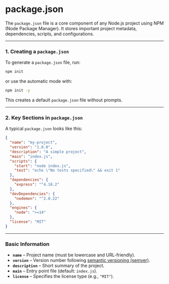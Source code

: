 # package.json

The `package.json` file is a core component of any Node.js project using NPM (Node Package Manager). It stores important project metadata, dependencies, scripts, and configurations.

---

### **1. Creating a `package.json`**

To generate a `package.json` file, run:

```sh
npm init
```

or use the automatic mode with:

```sh
npm init -y
```

This creates a default `package.json` file without prompts.

---

### **2. Key Sections in `package.json`**

A typical `package.json` looks like this:

```json
{
  "name": "my-project",
  "version": "1.0.0",
  "description": "A simple project",
  "main": "index.js",
  "scripts": {
    "start": "node index.js",
    "test": "echo \"No tests specified\" && exit 1"
  },
  "dependencies": {
    "express": "^4.18.2"
  },
  "devDependencies": {
    "nodemon": "^2.0.22"
  },
  "engines": {
    "node": ">=14"
  },
  "license": "MIT"
}
```

---

### **Basic Information**

- **`name`** – Project name (must be lowercase and URL-friendly).
- **`version`** – Version number following [semantic versioning (semver)](https://semver.org/).
- **`description`** – Short summary of the project.
- **`main`** – Entry point file (default: `index.js`).
- **`license`** – Specifies the license type (e.g., `"MIT"`).